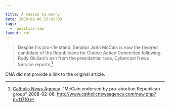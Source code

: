 ```yaml
---

title: A reason to worry
date: 2008-02-06 23:41:09
tags:
  -  politics-law
layout: rut
---
```


> Despite his pro-life stand, Senator John McCain is now the favored candidate
> of the Republicans for Choice Action Committee following Rudy Giuliani’s exit
> from the presidential race, Cybercast News Service reports.[^200802062]

CNA did not provide a link to the original article.

[^200802062]: [Catholic News Agency](http://www.catholicnewsagency.com).  "McCain endorsed by pro-abortion Republican group"  2008-02-06.  <http://www.catholicnewsagency.com/new.php?n=11710>

